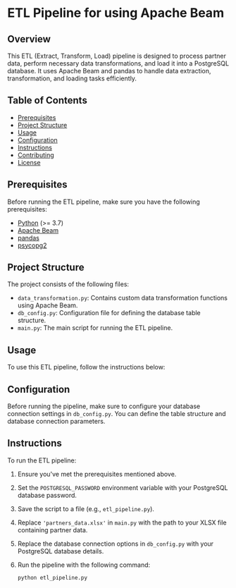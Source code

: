 # ETL Pipeline for using Apache Beam

## Overview

This ETL (Extract, Transform, Load) pipeline is designed to process partner data, perform necessary data transformations, and load it into a PostgreSQL database. It uses Apache Beam and pandas to handle data extraction, transformation, and loading tasks efficiently.

## Table of Contents

- [Prerequisites](#prerequisites)
- [Project Structure](#project-structure)
- [Usage](#usage)
- [Configuration](#configuration)
- [Instructions](#instructions)
- [Contributing](#contributing)
- [License](#license)

## Prerequisites

Before running the ETL pipeline, make sure you have the following prerequisites:

- [Python](https://www.python.org/downloads/) (>= 3.7)
- [Apache Beam](https://beam.apache.org/get-started/quickstart-py/)
- [pandas](https://pandas.pydata.org/pandas-docs/stable/getting_started/install.html)
- [psycopg2](https://pypi.org/project/psycopg2/)

## Project Structure

The project consists of the following files:

- `data_transformation.py`: Contains custom data transformation functions using Apache Beam.
- `db_config.py`: Configuration file for defining the database table structure.
- `main.py`: The main script for running the ETL pipeline.

## Usage

To use this ETL pipeline, follow the instructions below:

## Configuration

Before running the pipeline, make sure to configure your database connection settings in `db_config.py`. You can define the table structure and database connection parameters.

## Instructions

To run the ETL pipeline:

1. Ensure you've met the prerequisites mentioned above.

2. Set the `POSTGRESQL_PASSWORD` environment variable with your PostgreSQL database password.

3. Save the script to a file (e.g., `etl_pipeline.py`).

4. Replace `'partners_data.xlsx'` in `main.py` with the path to your XLSX file containing partner data.

5. Replace the database connection options in `db_config.py` with your PostgreSQL database details.

6. Run the pipeline with the following command:

   ```sh
   python etl_pipeline.py
